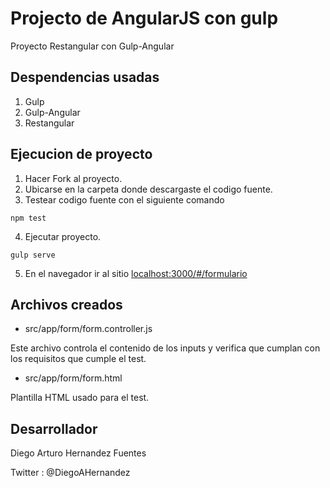# Projecto de AngularJS con gulp

Proyecto Restangular con Gulp-Angular

## Despendencias usadas

1. Gulp
2. Gulp-Angular
3. Restangular

## Ejecucion de proyecto

1. Hacer Fork al proyecto.
2. Ubicarse en la carpeta donde descargaste el codigo fuente.
3. Testear codigo fuente con el siguiente comando

```
npm test
```


4. Ejecutar proyecto.

```
gulp serve
```


5. En el navegador ir al sitio [localhost:3000/#/formulario](localhost:3000/#/formulario)

## Archivos creados

* src/app/form/form.controller.js

Este archivo controla el contenido de los inputs y verifica que cumplan con los requisitos que cumple el test.

* src/app/form/form.html

Plantilla HTML usado para el test.

## Desarrollador

Diego Arturo Hernandez Fuentes

Twitter : @DiegoAHernandez



